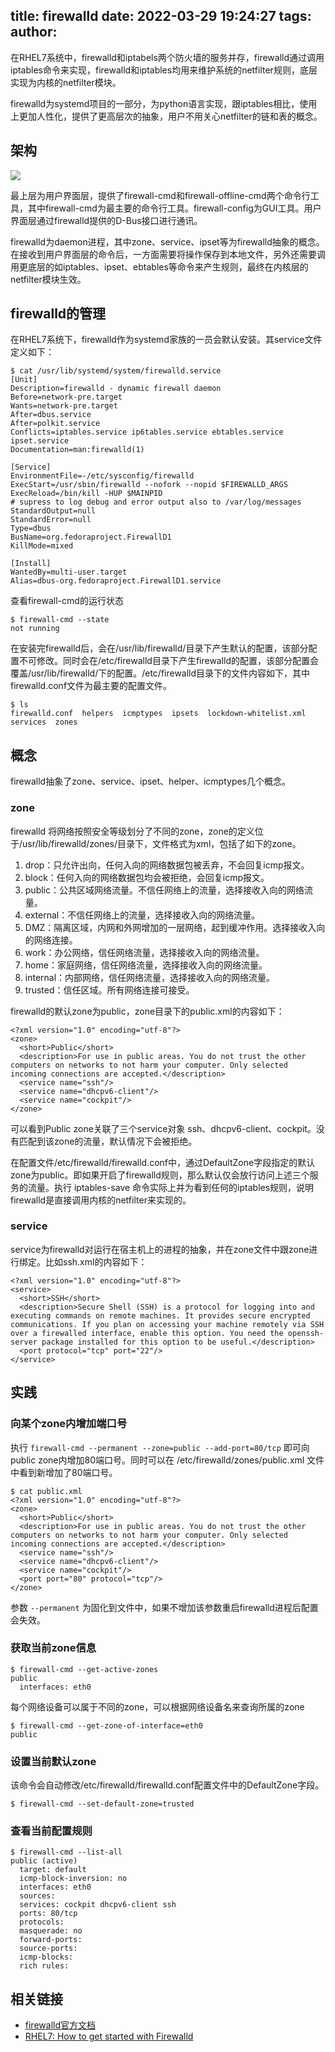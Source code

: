 title: firewalld
date: 2022-03-29 19:24:27
tags:
author:
---
在RHEL7系统中，firewalld和iptabels两个防火墙的服务并存，firewalld通过调用iptables命令来实现，firewalld和iptables均用来维护系统的netfilter规则，底层实现为内核的netfilter模块。

firewalld为systemd项目的一部分，为python语言实现，跟iptables相比，使用上更加人性化，提供了更高层次的抽象，用户不用关心netfilter的链和表的概念。

## 架构

![](https://kuring.oss-cn-beijing.aliyuncs.com/common/firewalld-structure.png)

最上层为用户界面层，提供了firewall-cmd和firewall-offline-cmd两个命令行工具，其中firewall-cmd为最主要的命令行工具。firewall-config为GUI工具。用户界面层通过firewalld提供的D-Bus接口进行通讯。

firewalld为daemon进程，其中zone、service、ipset等为firewalld抽象的概念。在接收到用户界面层的命令后，一方面需要将操作保存到本地文件，另外还需要调用更底层的如iptables、ipset、ebtables等命令来产生规则，最终在内核层的netfilter模块生效。

## firewalld的管理

在RHEL7系统下，firewalld作为systemd家族的一员会默认安装。其service文件定义如下：

```
$ cat /usr/lib/systemd/system/firewalld.service 
[Unit]
Description=firewalld - dynamic firewall daemon
Before=network-pre.target
Wants=network-pre.target
After=dbus.service
After=polkit.service
Conflicts=iptables.service ip6tables.service ebtables.service ipset.service
Documentation=man:firewalld(1)

[Service]
EnvironmentFile=-/etc/sysconfig/firewalld
ExecStart=/usr/sbin/firewalld --nofork --nopid $FIREWALLD_ARGS
ExecReload=/bin/kill -HUP $MAINPID
# supress to log debug and error output also to /var/log/messages
StandardOutput=null
StandardError=null
Type=dbus
BusName=org.fedoraproject.FirewallD1
KillMode=mixed

[Install]
WantedBy=multi-user.target
Alias=dbus-org.fedoraproject.FirewallD1.service
```

查看firewall-cmd的运行状态

```
$ firewall-cmd --state
not running
```

在安装完firewalld后，会在/usr/lib/firewalld/目录下产生默认的配置，该部分配置不可修改。同时会在/etc/firewalld目录下产生firewalld的配置，该部分配置会覆盖/usr/lib/firewalld/下的配置。/etc/firewalld目录下的文件内容如下，其中firewalld.conf文件为最主要的配置文件。

```
$ ls 
firewalld.conf  helpers  icmptypes  ipsets  lockdown-whitelist.xml  services  zones
```

## 概念

firewalld抽象了zone、service、ipset、helper、icmptypes几个概念。

### zone

firewalld 将网络按照安全等级划分了不同的zone，zone的定义位于/usr/lib/firewalld/zones/目录下，文件格式为xml，包括了如下的zone。

1. drop：只允许出向，任何入向的网络数据包被丢弃，不会回复icmp报文。
2. block：任何入向的网络数据包均会被拒绝，会回复icmp报文。
3. public：公共区域网络流量。不信任网络上的流量，选择接收入向的网络流量。
4. external：不信任网络上的流量，选择接收入向的网络流量。
5. DMZ：隔离区域，内网和外网增加的一层网络，起到缓冲作用。选择接收入向的网络连接。
6. work：办公网络，信任网络流量，选择接收入向的网络流量。
7. home：家庭网络，信任网络流量，选择接收入向的网络流量。
8. internal：内部网络，信任网络流量，选择接收入向的网络流量。
9. trusted：信任区域。所有网络连接可接受。

firewalld的默认zone为public，zone目录下的public.xml的内容如下：
```
<?xml version="1.0" encoding="utf-8"?>
<zone>
  <short>Public</short>
  <description>For use in public areas. You do not trust the other computers on networks to not harm your computer. Only selected incoming connections are accepted.</description>
  <service name="ssh"/>
  <service name="dhcpv6-client"/>
  <service name="cockpit"/>
</zone>
```

可以看到Public zone关联了三个service对象 ssh、dhcpv6-client、cockpit。没有匹配到该zone的流量，默认情况下会被拒绝。

在配置文件/etc/firewalld/firewalld.conf中，通过DefaultZone字段指定的默认zone为public。即如果开启了firewalld规则，那么默认仅会放行访问上述三个服务的流量。执行 iptables-save 命令实际上并为看到任何的iptables规则，说明firewalld是直接调用内核的netfilter来实现的。

### service

service为firewalld对运行在宿主机上的进程的抽象，并在zone文件中跟zone进行绑定。比如ssh.xml的内容如下：

```
<?xml version="1.0" encoding="utf-8"?>
<service>
  <short>SSH</short>
  <description>Secure Shell (SSH) is a protocol for logging into and executing commands on remote machines. It provides secure encrypted communications. If you plan on accessing your machine remotely via SSH over a firewalled interface, enable this option. You need the openssh-server package installed for this option to be useful.</description>
  <port protocol="tcp" port="22"/>
</service>
```

## 实践

### 向某个zone内增加端口号

执行 `firewall-cmd --permanent --zone=public --add-port=80/tcp` 即可向public zone内增加80端口号。同时可以在 /etc/firewalld/zones/public.xml 文件中看到新增加了80端口号。

```
$ cat public.xml
<?xml version="1.0" encoding="utf-8"?>
<zone>
  <short>Public</short>
  <description>For use in public areas. You do not trust the other computers on networks to not harm your computer. Only selected incoming connections are accepted.</description>
  <service name="ssh"/>
  <service name="dhcpv6-client"/>
  <service name="cockpit"/>
  <port port="80" protocol="tcp"/>
</zone>
```

参数 `--permanent` 为固化到文件中，如果不增加该参数重启firewalld进程后配置会失效。

### 获取当前zone信息

```
$ firewall-cmd --get-active-zones
public
  interfaces: eth0
```

每个网络设备可以属于不同的zone，可以根据网络设备名来查询所属的zone

```
$ firewall-cmd --get-zone-of-interface=eth0
public
```

### 设置当前默认zone

该命令会自动修改/etc/firewalld/firewalld.conf配置文件中的DefaultZone字段。

```
$ firewall-cmd --set-default-zone=trusted
```

### 查看当前配置规则

```
$ firewall-cmd --list-all
public (active)
  target: default
  icmp-block-inversion: no
  interfaces: eth0
  sources: 
  services: cockpit dhcpv6-client ssh
  ports: 80/tcp
  protocols: 
  masquerade: no
  forward-ports: 
  source-ports: 
  icmp-blocks: 
  rich rules: 
```

## 相关链接

- [firewalld官方文档](https://firewalld.org)
- [RHEL7: How to get started with Firewalld](https://www.certdepot.net/rhel7-get-started-firewalld/)

